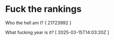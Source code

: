 # Fuck the rankings

Who the hell am I?
{ 21723992 }

What fucking year is it?
[ 2025-03-15T14:03:20Z ]

